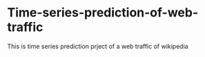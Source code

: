 # Time-series-prediction-of-web-traffic
This is time series prediction prject of a web traffic of wikipedia 

